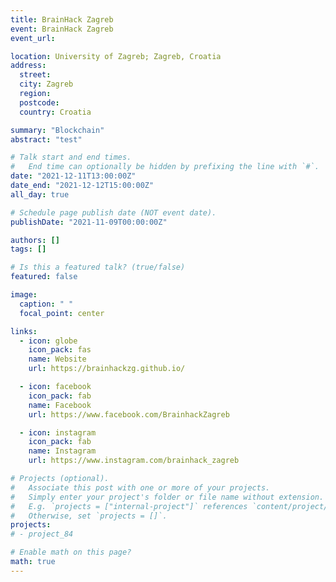 ```yaml
---
title: BrainHack Zagreb
event: BrainHack Zagreb
event_url:

location: University of Zagreb; Zagreb, Croatia
address:
  street:
  city: Zagreb
  region:
  postcode:
  country: Croatia

summary: "Blockchain"
abstract: "test"

# Talk start and end times.
#   End time can optionally be hidden by prefixing the line with `#`.
date: "2021-12-11T13:00:00Z"
date_end: "2021-12-12T15:00:00Z"
all_day: true

# Schedule page publish date (NOT event date).
publishDate: "2021-11-09T00:00:00Z"

authors: []
tags: []

# Is this a featured talk? (true/false)
featured: false

image:
  caption: " "
  focal_point: center

links:
  - icon: globe
    icon_pack: fas
    name: Website
    url: https://brainhackzg.github.io/

  - icon: facebook
    icon_pack: fab
    name: Facebook
    url: https://www.facebook.com/BrainhackZagreb

  - icon: instagram
    icon_pack: fab
    name: Instagram
    url: https://www.instagram.com/brainhack_zagreb

# Projects (optional).
#   Associate this post with one or more of your projects.
#   Simply enter your project's folder or file name without extension.
#   E.g. `projects = ["internal-project"]` references `content/project/deep-learning/index.md`.
#   Otherwise, set `projects = []`.
projects:
# - project_84

# Enable math on this page?
math: true
---
```


